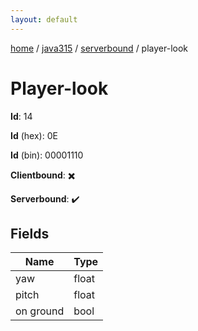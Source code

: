 ```yaml
---
layout: default
---
```


[home](/)  /  [java315](/protocol/java315)  /  [serverbound](/protocol/java315/serverbound)  /  player-look

# Player-look

**Id**: 14

**Id** (hex): 0E

**Id** (bin): 00001110

**Clientbound**: ✖️

**Serverbound**: ✔️

## Fields

Name | Type
---|---
yaw | float
pitch | float
on ground | bool


